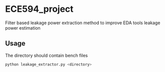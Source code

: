 # ECE594_project
Filter based leakage power extraction method to improve EDA tools leakage power estimation

## Usage
The directory should contain bench files

```bash
python leakage_extractor.py <directory>
```
